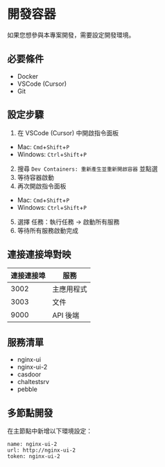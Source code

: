 # 開發容器

如果您想參與本專案開發，需要設定開發環境。

## 必要條件

- Docker
- VSCode (Cursor)
- Git

## 設定步驟

1. 在 VSCode (Cursor) 中開啟指令面板
  - Mac: `Cmd`+`Shift`+`P`
  - Windows: `Ctrl`+`Shift`+`P`
2. 搜尋 `Dev Containers: 重新產生並重新開啟容器` 並點選
3. 等待容器啟動
4. 再次開啟指令面板
  - Mac: `Cmd`+`Shift`+`P`
  - Windows: `Ctrl`+`Shift`+`P`
5. 選擇 任務：執行任務 -> 啟動所有服務
6. 等待所有服務啟動完成

## 連接連接埠對映

| 連接連接埠 | 服務              |
|-------|-------------------|
| 3002  | 主應用程式            |
| 3003  | 文件              |
| 9000  | API 後端          |

## 服務清單

- nginx-ui
- nginx-ui-2
- casdoor
- chaltestsrv
- pebble

## 多節點開發

在主節點中新增以下環境設定：

```
name: nginx-ui-2
url: http://nginx-ui-2
token: nginx-ui-2
```
